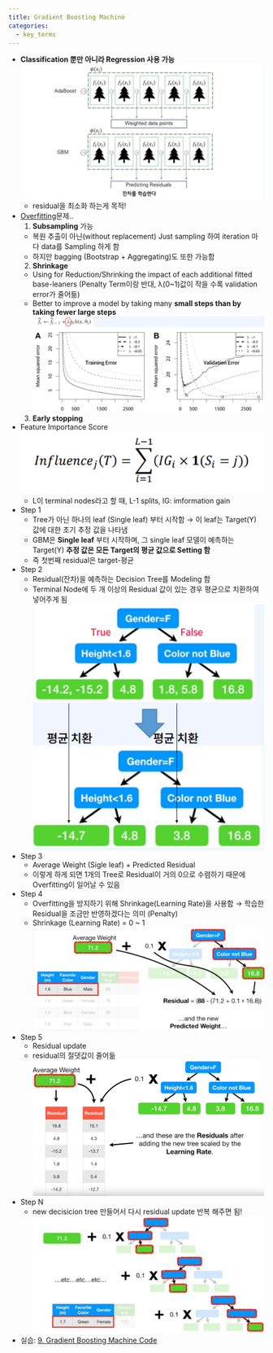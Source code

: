 ```yaml
---
title: Gradient Boosting Machine
categories:
  - key_terms
---
```


- **Classification 뿐만 아니라 Regression 사용 가능**
	![image](https://github.com/code7ssage/code7ssage.github.io/blob/master/assets/attached%20file/Pasted%20image%2020240108130715.png?raw=true)
	- residual을 최소화 하는게 목적!
- [Overfitting](https://code7ssage.github.io/Overfitting/)문제..
	1. **Subsampling** 가능 
	- 복원 추출이 아닌(without replacement) Just sampling 하여 iteration 마다 data를 Sampling 하게 함 
	- 하지만 bagging (Bootstrap + Aggregating)도 또한 가능함
	2. **Shrinkage** 
	- Using for Reduction/Shrinking the impact of each additional fitted base-leaners (Penalty Term이랑  반대, λ(0~1)값이 작을 수록 validation error가 줄어듦) 
	- Better to improve a model by taking many **small steps than by taking fewer large steps**
		![image](https://github.com/code7ssage/code7ssage.github.io/blob/master/assets/attached%20file/Pasted%20image%2020240108131346.png?raw=true)
	3. **Early stopping**
-  Feature Importance Score
	![image](https://github.com/code7ssage/code7ssage.github.io/blob/master/assets/attached%20file/Pasted%20image%2020240108131701.png?raw=true)
	- L이 terminal nodes라고 할 때, L-1 splits, IG: imformation gain
- Step 1
	- Tree가 아닌 하나의 leaf (Single leaf) 부터 시작함 → 이 leaf는 Target(Y) 값에 대한 초기 추정 값을 나타냄 
	- GBM은 **Single leaf** 부터 시작하며, 그 single leaf 모델이 예측하는 Target(Y) **추정 값은 모든 Target의 평균 값으로 Setting 함**
	- 즉 첫번째 residual은 target-평균
- Step 2
	 - Residual(잔차)을 예측하는 Decision Tree를 Modeling 함 
	 - Terminal Node에 두 개 이상의 Residual 값이 있는 경우 평균으로 치환하여 넣어주게 됨
		![image](https://github.com/code7ssage/code7ssage.github.io/blob/master/assets/attached%20file/Pasted%20image%2020240108132031.png?raw=true)
- Step 3
	- Average Weight (Sigle leaf) + Predicted Residual 
	- 이렇게 하게 되면 1개의 Tree로 Residual이 거의 0으로 수렴하기 때문에 Overfitting이 일어날 수 있음
- Step 4
	- Overfitting을 방지하기 위해 Shrinkage(Learning Rate)을 사용함 → 학습한 Residual을 조금만 반영하겠다는 의미 (Penalty) 
	- Shrinkage (Learning Rate) = 0 ~ 1
		![image](https://github.com/code7ssage/code7ssage.github.io/blob/master/assets/attached%20file/Pasted%20image%2020240108132256.png?raw=true)
- Step 5
	- Residual update
	- residual의 절댓값이 줄어듦
		![image](https://github.com/code7ssage/code7ssage.github.io/blob/master/assets/attached%20file/Pasted%20image%2020240108132506.png?raw=true)
- Step N
	- new decisicion tree 만들어서 다시 residual update 반복 해주면 됨!
		![image](https://github.com/code7ssage/code7ssage.github.io/blob/master/assets/attached%20file/Pasted%20image%2020240108132657.png?raw=true)
- 실습: [9. Gradient Boosting Machine Code](https://code7ssage.github.io/code_file/9.-Gradient-Boosting-Machine-Code/)
